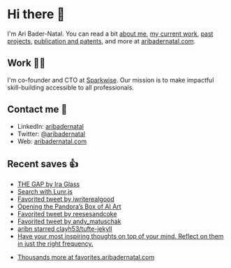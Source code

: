 # Hi there  👋

I'm Ari Bader-Natal. You can read a bit [about me](https://aribadernatal.com), [my current work](https://aribadernatal.com/projects/Sparkwise/), [past projects](https://aribadernatal.com/projects/), [publication and patents](https://aribadernatal.com/publications), and more at [aribadernatal.com](https://aribadernatal.com).

## Work  👨‍💻

I'm co-founder and CTO at [Sparkwise](https://sparkwise.co). Our mission is to make impactful skill-building accessible to all professionals.

## Contact me  💬 

- LinkedIn: [aribadernatal](https://linkedin.com/in/aribadernatal)
- Twitter: [@aribadernatal](https://twitter.com/aribadernatal)
- Web: [aribadernatal.com](https://aribadernatal.com)

## Recent saves  👍

<!--START_SECTION:feed-->
* [THE GAP by Ira Glass](https:&#x2F;&#x2F;favorites.aribadernatal.com&#x2F;pocket-favorites&#x2F;2022&#x2F;09&#x2F;the-gap-by-ira-glass&#x2F;)
* [Search with Lunr.js](https:&#x2F;&#x2F;favorites.aribadernatal.com&#x2F;pocket-favorites&#x2F;2022&#x2F;09&#x2F;search-with-lunr-js&#x2F;)
* [Favorited tweet by iwriterealgood](https:&#x2F;&#x2F;favorites.aribadernatal.com&#x2F;twitter-favorites&#x2F;2022&#x2F;08&#x2F;favorited-tweet-by-iwriterealgood-3&#x2F;)
* [Opening the Pandora’s Box of AI Art](https:&#x2F;&#x2F;favorites.aribadernatal.com&#x2F;pocket-favorites&#x2F;2022&#x2F;08&#x2F;opening-the-pandoras-box-of-ai-art&#x2F;)
* [Favorited tweet by reesesandcoke](https:&#x2F;&#x2F;favorites.aribadernatal.com&#x2F;twitter-favorites&#x2F;2022&#x2F;08&#x2F;favorited-tweet-by-reesesandcoke-2&#x2F;)
* [Favorited tweet by andy_matuschak](https:&#x2F;&#x2F;favorites.aribadernatal.com&#x2F;twitter-favorites&#x2F;2022&#x2F;08&#x2F;favorited-tweet-by-andy_matuschak-14&#x2F;)
* [aribn starred clayh53&#x2F;tufte-jekyll](https:&#x2F;&#x2F;favorites.aribadernatal.com&#x2F;github-favorites&#x2F;2022&#x2F;08&#x2F;aribn-starred-clayh53-tufte-jekyll&#x2F;)
* [Have your most inspiring thoughts on top of your mind. Reflect on them in just the right frequency.](https:&#x2F;&#x2F;favorites.aribadernatal.com&#x2F;pocket-favorites&#x2F;2022&#x2F;08&#x2F;have-your-most-inspiring-thoughts-on-top-of-your-mind-reflect-on-them-in-just-the-right-frequency&#x2F;)
<!--END_SECTION:feed-->
* [Thousands more at favorites.aribadernatal.com](https://favorites.aribadernatal.com)
